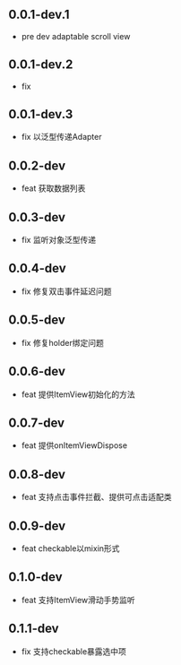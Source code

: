 ## 0.0.1-dev.1

* pre dev adaptable scroll view

## 0.0.1-dev.2

* fix

## 0.0.1-dev.3

* fix 以泛型传递Adapter

## 0.0.2-dev

* feat 获取数据列表

## 0.0.3-dev

* fix 监听对象泛型传递

## 0.0.4-dev

* fix 修复双击事件延迟问题

## 0.0.5-dev

* fix 修复holder绑定问题

## 0.0.6-dev

* feat 提供ItemView初始化的方法

## 0.0.7-dev

* feat 提供onItemViewDispose

## 0.0.8-dev

* feat 支持点击事件拦截、提供可点击适配类

## 0.0.9-dev

* feat checkable以mixin形式

## 0.1.0-dev

* feat 支持ItemView滑动手势监听

## 0.1.1-dev

* fix 支持checkable暴露选中项